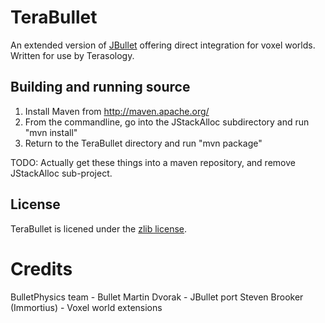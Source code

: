TeraBullet
==========

An extended version of [JBullet](http://jbullet.advel.cz/) offering direct integration for voxel worlds. Written for use by Terasology.

Building and running source
------------------------

1.  Install Maven from http://maven.apache.org/
2.  From the commandline, go into the JStackAlloc subdirectory and run "mvn install"
3.  Return to the TeraBullet directory and run "mvn package"

TODO: Actually get these things into a maven repository, and remove JStackAlloc sub-project.

License
---------

TeraBullet is licened under the [zlib license](http://www.opensource.org/licenses/zlib-license.php).

Credits
=======

BulletPhysics team - Bullet
Martin Dvorak - JBullet port
Steven Brooker (Immortius) - Voxel world extensions
